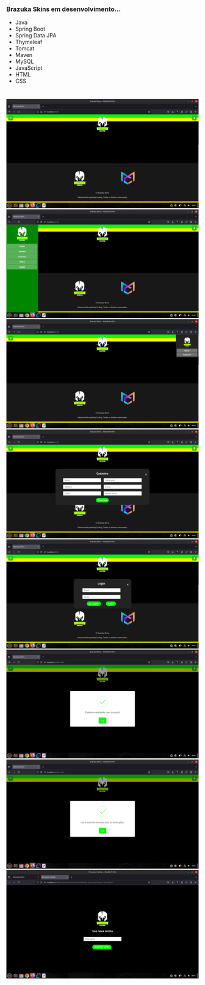 ### Brazuka Skins em desenvolvimento...

- Java
- Spring Boot
- Spring Data JPA
- Thymeleaf
- Tomcat
- Maven
- MySQL
- JavaScript
- HTML
- CSS

#

<img src="capturas/1.png">

<img src="capturas/2.png">

<img src="capturas/3.png">

<img src="capturas/4.png">

<img src="capturas/5.png">

<img src="capturas/6.png">

<img src="capturas/7.png">

<img src="capturas/8.png">
